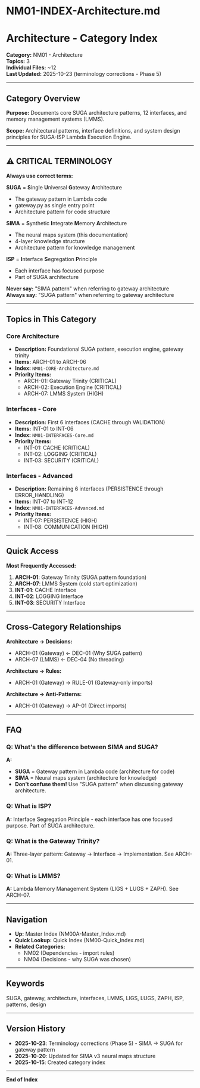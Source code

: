 # NM01-INDEX-Architecture.md

# Architecture - Category Index

**Category:** NM01 - Architecture  
**Topics:** 3  
**Individual Files:** ~12  
**Last Updated:** 2025-10-23 (terminology corrections - Phase 5)

---

## Category Overview

**Purpose:** Documents core SUGA architecture patterns, 12 interfaces, and memory management systems (LMMS).

**Scope:** Architectural patterns, interface definitions, and system design principles for SUGA-ISP Lambda Execution Engine.

---

## ⚠️ CRITICAL TERMINOLOGY

**Always use correct terms:**

**SUGA** = **S**ingle **U**niversal **G**ateway **A**rchitecture
- The gateway pattern in Lambda code
- gateway.py as single entry point
- Architecture pattern for code structure

**SIMA** = **S**ynthetic **I**ntegrate **M**emory **A**rchitecture  
- The neural maps system (this documentation)
- 4-layer knowledge structure
- Architecture pattern for knowledge management

**ISP** = **I**nterface **S**egregation **P**rinciple
- Each interface has focused purpose
- Part of SUGA architecture

**Never say:** "SIMA pattern" when referring to gateway architecture  
**Always say:** "SUGA pattern" when referring to gateway architecture

---

## Topics in This Category

### Core Architecture
- **Description:** Foundational SUGA pattern, execution engine, gateway trinity
- **Items:** ARCH-01 to ARCH-06
- **Index:** `NM01-CORE-Architecture.md`
- **Priority Items:** 
  - ARCH-01: Gateway Trinity (CRITICAL)
  - ARCH-02: Execution Engine (CRITICAL)
  - ARCH-07: LMMS System (HIGH)

### Interfaces - Core
- **Description:** First 6 interfaces (CACHE through VALIDATION)
- **Items:** INT-01 to INT-06
- **Index:** `NM01-INTERFACES-Core.md`
- **Priority Items:**
  - INT-01: CACHE (CRITICAL)
  - INT-02: LOGGING (CRITICAL)
  - INT-03: SECURITY (CRITICAL)

### Interfaces - Advanced
- **Description:** Remaining 6 interfaces (PERSISTENCE through ERROR_HANDLING)
- **Items:** INT-07 to INT-12
- **Index:** `NM01-INTERFACES-Advanced.md`
- **Priority Items:**
  - INT-07: PERSISTENCE (HIGH)
  - INT-08: COMMUNICATION (HIGH)

---

## Quick Access

**Most Frequently Accessed:**
1. **ARCH-01**: Gateway Trinity (SUGA pattern foundation)
2. **ARCH-07**: LMMS System (cold start optimization)
3. **INT-01**: CACHE Interface
4. **INT-02**: LOGGING Interface
5. **INT-03**: SECURITY Interface

---

## Cross-Category Relationships

**Architecture → Decisions:**
- ARCH-01 (Gateway) ← DEC-01 (Why SUGA pattern)
- ARCH-07 (LMMS) ← DEC-04 (No threading)

**Architecture → Rules:**
- ARCH-01 (Gateway) → RULE-01 (Gateway-only imports)

**Architecture → Anti-Patterns:**
- ARCH-01 (Gateway) → AP-01 (Direct imports)

---

## FAQ

### Q: What's the difference between SIMA and SUGA?
**A:** 
- **SUGA** = Gateway pattern in Lambda code (architecture for code)
- **SIMA** = Neural maps system (architecture for knowledge)
- **Don't confuse them!** Use "SUGA pattern" when discussing gateway architecture.

### Q: What is ISP?
**A:** Interface Segregation Principle - each interface has one focused purpose. Part of SUGA architecture.

### Q: What is the Gateway Trinity?
**A:** Three-layer pattern: Gateway → Interface → Implementation. See ARCH-01.

### Q: What is LMMS?
**A:** Lambda Memory Management System (LIGS + LUGS + ZAPH). See ARCH-07.

---

## Navigation

- **Up:** Master Index (NM00A-Master_Index.md)
- **Quick Lookup:** Quick Index (NM00-Quick_Index.md)
- **Related Categories:** 
  - NM02 (Dependencies - import rules)
  - NM04 (Decisions - why SUGA was chosen)

---

## Keywords

SUGA, gateway, architecture, interfaces, LMMS, LIGS, LUGS, ZAPH, ISP, patterns, design

---

## Version History

- **2025-10-23**: Terminology corrections (Phase 5) - SIMA → SUGA for gateway pattern
- **2025-10-20**: Updated for SIMA v3 neural maps structure
- **2025-10-15**: Created category index

---

**End of Index**

